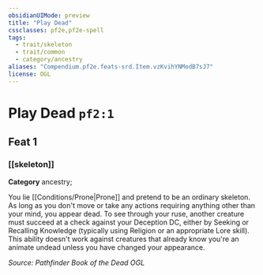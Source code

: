 ```yaml
---
obsidianUIMode: preview
title: "Play Dead"
cssclasses: pf2e,pf2e-spell
tags:
  - trait/skeleton
  - trait/common
  - category/ancestry
aliases: "Compendium.pf2e.feats-srd.Item.vzKvihYNModB7sJ7"
license: OGL
---
```

# Play Dead `pf2:1`
## Feat 1
### [[skeleton]]

**Category** ancestry; 




You lie [[Conditions/Prone|Prone]] and pretend to be an ordinary skeleton. As long as you don't move or take any actions requiring anything other than your mind, you appear dead. To see through your ruse, another creature must succeed at a check against your Deception DC, either by Seeking or Recalling Knowledge (typically using Religion or an appropriate Lore skill). This ability doesn't work against creatures that already know you're an animate undead unless you have changed your appearance.

*Source: Pathfinder Book of the Dead*
*OGL*